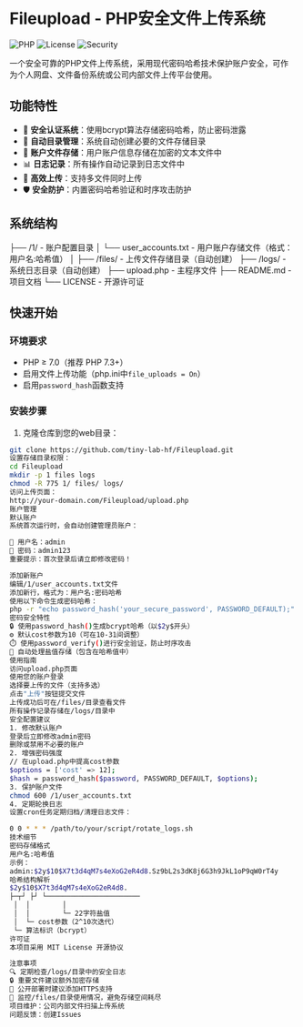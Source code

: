 # Fileupload - PHP安全文件上传系统

![PHP](https://img.shields.io/badge/PHP-%3E%3D%207.0-777BB4?logo=php)
![License](https://img.shields.io/badge/License-MIT-green)
![Security](https://img.shields.io/badge/Security-Bcrypt-brightgreen)

一个安全可靠的PHP文件上传系统，采用现代密码哈希技术保护账户安全，可作为个人网盘、文件备份系统或公司内部文件上传平台使用。

## 功能特性

- 🔐 **安全认证系统**：使用bcrypt算法存储密码哈希，防止密码泄露  
- 📁 **自动目录管理**：系统自动创建必要的文件存储目录  
- 📄 **账户文件存储**：用户账户信息存储在加密的文本文件中  
- 📊 **日志记录**：所有操作自动记录到日志文件中  
- 🚀 **高效上传**：支持多文件同时上传  
- 🛡️ **安全防护**：内置密码哈希验证和时序攻击防护  

## 系统结构
├── /1/ - 账户配置目录
│ └── user_accounts.txt - 用户账户存储文件（格式：用户名:哈希值）
│
├── /files/ - 上传文件存储目录（自动创建）
├── /logs/ - 系统日志目录（自动创建）
├── upload.php - 主程序文件
├── README.md - 项目文档
└── LICENSE - 开源许可证


## 快速开始

### 环境要求
- PHP ≥ 7.0（推荐 PHP 7.3+）  
- 启用文件上传功能（php.ini中`file_uploads = On`）  
- 启用`password_hash`函数支持  

### 安装步骤
1. 克隆仓库到您的web目录：
```bash
git clone https://github.com/tiny-lab-hf/Fileupload.git
设置存储目录权限：
cd Fileupload
mkdir -p 1 files logs
chmod -R 775 1/ files/ logs/
访问上传页面：
http://your-domain.com/Fileupload/upload.php
账户管理
默认账户
系统首次运行时，会自动创建管理员账户：

👤 用户名：admin
🔑 密码：admin123
​​重要提示​​：首次登录后请立即修改密码！

添加新账户
编辑/1/user_accounts.txt文件
添加新行，格式为：用户名:密码哈希
使用以下命令生成密码哈希：
php -r "echo password_hash('your_secure_password', PASSWORD_DEFAULT);"
密码安全特性
🔒 使用password_hash()生成bcrypt哈希（以$2y$开头）
⚙️ 默认cost参数为10（可在10-31间调整）
⏱️ 使用password_verify()进行安全验证，防止时序攻击
🧂 自动处理盐值存储（包含在哈希值中）
使用指南
访问upload.php页面
使用您的账户登录
选择要上传的文件（支持多选）
点击"上传"按钮提交文件
上传成功后可在/files/目录查看文件
所有操作记录存储在/logs/目录中
安全配置建议
1. 修改默认账户
登录后立即修改admin密码
删除或禁用不必要的账户
2. 增强密码强度
// 在upload.php中提高cost参数
$options = ['cost' => 12];
$hash = password_hash($password, PASSWORD_DEFAULT, $options);
3. 保护账户文件
chmod 600 /1/user_accounts.txt
4. 定期轮换日志
设置cron任务定期归档/清理日志文件：

0 0 * * * /path/to/your/script/rotate_logs.sh
技术细节
密码存储格式
用户名:哈希值
示例： 
admin:$2y$10$X7t3d4qM7s4eXoG2eR4d8.Sz9bL2s3dK8j6G3h9JkL1oP9qW0rT4y
哈希结构解析
$2y$10$X7t3d4qM7s4eXoG2eR4d8.
├─┬┘ ├┘ └───────────────────────
 │  │        │
 │  │        └─ 22字符盐值
 │  └─ cost参数（2^10次迭代）
 └─ 算法标识（bcrypt）
许可证
本项目采用 MIT License 开源协议

注意事项
🔍 定期检查/logs/目录中的安全日志
🔒 重要文件建议额外加密存储
🔐 公开部署时建议添加HTTPS支持
💾 监控/files/目录使用情况，避免存储空间耗尽
​​项目维护​​：公司内部文件扫描上传系统
​​问题反馈​​：创建Issues
